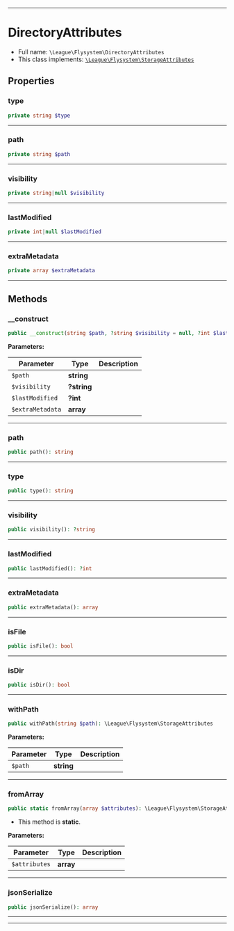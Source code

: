 ***

# DirectoryAttributes

* Full name: `\League\Flysystem\DirectoryAttributes`
* This class implements:
  [`\League\Flysystem\StorageAttributes`](./StorageAttributes.md)

## Properties

### type

```php
private string $type
```

***

### path

```php
private string $path
```

***

### visibility

```php
private string|null $visibility
```

***

### lastModified

```php
private int|null $lastModified
```

***

### extraMetadata

```php
private array $extraMetadata
```

***

## Methods

### __construct

```php
public __construct(string $path, ?string $visibility = null, ?int $lastModified = null, array $extraMetadata = []): mixed
```

**Parameters:**

| Parameter | Type | Description |
|-----------|------|-------------|
| `$path` | **string** |  |
| `$visibility` | **?string** |  |
| `$lastModified` | **?int** |  |
| `$extraMetadata` | **array** |  |

***

### path

```php
public path(): string
```

***

### type

```php
public type(): string
```

***

### visibility

```php
public visibility(): ?string
```

***

### lastModified

```php
public lastModified(): ?int
```

***

### extraMetadata

```php
public extraMetadata(): array
```

***

### isFile

```php
public isFile(): bool
```

***

### isDir

```php
public isDir(): bool
```

***

### withPath

```php
public withPath(string $path): \League\Flysystem\StorageAttributes
```

**Parameters:**

| Parameter | Type | Description |
|-----------|------|-------------|
| `$path` | **string** |  |

***

### fromArray

```php
public static fromArray(array $attributes): \League\Flysystem\StorageAttributes
```

* This method is **static**.

**Parameters:**

| Parameter | Type | Description |
|-----------|------|-------------|
| `$attributes` | **array** |  |

***

### jsonSerialize

```php
public jsonSerialize(): array
```

***


***

